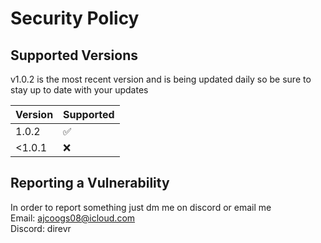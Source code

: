 # Security Policy

## Supported Versions

v1.0.2 is the most recent version and is being updated daily so be sure to stay up to date with your updates

| Version | Supported          |
| ------- | ------------------ |
| 1.0.2  | :white_check_mark: |
| <1.0.1   | :x:                |


## Reporting a Vulnerability

In order to report something just dm me on discord or email me 
<br>
Email: ajcoogs08@icloud.com
<br>
Discord: direvr
